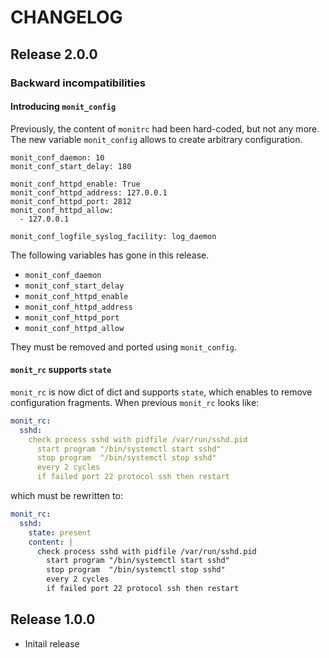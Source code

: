 # CHANGELOG

## Release 2.0.0

### Backward incompatibilities

#### Introducing `monit_config`

Previously, the content of `monitrc` had been hard-coded, but not any more. The
new variable `monit_config` allows to create arbitrary configuration.

```
monit_conf_daemon: 10
monit_conf_start_delay: 180

monit_conf_httpd_enable: True
monit_conf_httpd_address: 127.0.0.1
monit_conf_httpd_port: 2812
monit_conf_httpd_allow:
  - 127.0.0.1

monit_conf_logfile_syslog_facility: log_daemon
```

The following variables has gone in this release.

* `monit_conf_daemon`
* `monit_conf_start_delay`
* `monit_conf_httpd_enable`
* `monit_conf_httpd_address`
* `monit_conf_httpd_port`
* `monit_conf_httpd_allow`

They must be removed and ported using `monit_config`.

#### `monit_rc` supports `state`

`monit_rc` is now dict of dict and supports `state`, which enables to remove
configuration fragments. When previous `monit_rc` looks like:

```yaml
monit_rc:
  sshd:
    check process sshd with pidfile /var/run/sshd.pid
      start program "/bin/systemctl start sshd"
      stop program  "/bin/systemctl stop sshd"
      every 2 cycles
      if failed port 22 protocol ssh then restart
```

which must be rewritten to:

```yaml
monit_rc:
  sshd:
    state: present
    content: |
      check process sshd with pidfile /var/run/sshd.pid
        start program "/bin/systemctl start sshd"
        stop program  "/bin/systemctl stop sshd"
        every 2 cycles
        if failed port 22 protocol ssh then restart
```


## Release 1.0.0

* Initail release

